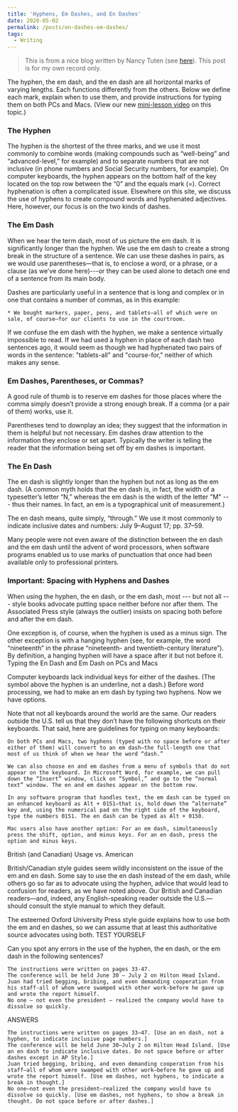 ```yaml
---
title: 'Hyphens, Em Dashes, and En Dashes'
date: 2020-05-02
permalink: /posts/en-dashes-em-dashes/
tags:
  - Writing
---
```


> This is from a nice blog written by Nancy Tuten (see [here](https://getitwriteonline.com/articles/en-dashes-em-dashes/)). This post is for my own record only.

The hyphen, the em dash, and the en dash are all horizontal marks of varying lengths. Each functions differently from the others. Below we define each mark, explain when to use them, and provide instructions for typing them on both PCs and Macs. (View our new [mini-lesson video](https://www.youtube.com/watch?v=PSiOINsrnpI&feature=youtu.be) on this topic.)

### The Hyphen

The hyphen is the shortest of the three marks, and we use it most commonly to combine words (making compounds such as “well-being” and “advanced-level,” for example) and to separate numbers that are not inclusive (in phone numbers and Social Security numbers, for example). On computer keyboards, the hyphen appears on the bottom half of the key located on the top row between the “0” and the equals mark (=). Correct hyphenation is often a complicated issue. Elsewhere on this site, we discuss the use of hyphens to create compound words and hyphenated adjectives. Here, however, our focus is on the two kinds of dashes.

### The Em Dash

When we hear the term dash, most of us picture the em dash. It is significantly longer than the hyphen. We use the em dash to create a strong break in the structure of a sentence. We can use these dashes in pairs, as we would use parentheses—that is, to enclose a word, or a phrase, or a clause (as we’ve done here)---or they can be used alone to detach one end of a sentence from its main body.

Dashes are particularly useful in a sentence that is long and complex or in one that contains a number of commas, as in this example:

    * We bought markers, paper, pens, and tablets—all of which were on sale, of course—for our clients to use in the courtroom.

If we confuse the em dash with the hyphen, we make a sentence virtually impossible to read. If we had used a hyphen in place of each dash two sentences ago, it would seem as though we had hyphenated two pairs of words in the sentence: "tablets-all" and "course-for," neither of which makes any sense.

### Em Dashes, Parentheses, or Commas?

A good rule of thumb is to reserve em dashes for those places where the comma simply doesn’t provide a strong enough break. If a comma (or a pair of them) works, use it.

Parentheses tend to downplay an idea; they suggest that the information in them is helpful but not necessary. Em dashes draw attention to the information they enclose or set apart. Typically the writer is telling the reader that the information being set off by em dashes is important.

### The En Dash

The en dash is slightly longer than the hyphen but not as long as the em dash. (A common myth holds that the en dash is, in fact, the width of a typesetter’s letter “N,” whereas the em dash is the width of the letter "M" --- thus their names. In fact, an em is a typographical unit of measurement.)

The en dash means, quite simply, “through.” We use it most commonly to indicate inclusive dates and numbers: July 9–August 17; pp. 37–59.

Many people were not even aware of the distinction between the en dash and the em dash until the advent of word processors, when software programs enabled us to use marks of punctuation that once had been available only to professional printers.

### Important: Spacing with Hyphens and Dashes

When using the hyphen, the en dash, or the em dash, most --- but not all --- style books advocate putting space neither before nor after them. The Associated Press style (always the outlier) insists on spacing both before and after the em dash.

One exception is, of course, when the hyphen is used as a minus sign. The other exception is with a hanging hyphen (see, for example, the word “nineteenth” in the phrase “nineteenth- and twentieth-century literature”). By definition, a hanging hyphen will have a space after it but not before it.
Typing the En Dash and Em Dash on PCs and Macs

Computer keyboards lack individual keys for either of the dashes. (The symbol above the hyphen is an underline, not a dash.) Before word processing, we had to make an em dash by typing two hyphens. Now we have options.

Note that not all keyboards around the world are the same. Our readers outside the U.S. tell us that they don’t have the following shortcuts on their keyboards.  That said, here are guidelines for typing on many keyboards:

    On both PCs and Macs, two hyphens (typed with no space before or after either of them) will convert to an em dash—the full-length one that most of us think of when we hear the word “dash.”

    We can also choose en and em dashes from a menu of symbols that do not appear on the keyboard. In Microsoft Word, for example, we can pull down the “Insert” window, click on “Symbol,” and go to the “normal text” window. The en and em dashes appear on the bottom row.

    In any software program that handles text, the em dash can be typed on an enhanced keyboard as Alt + 0151—that is, hold down the “alternate” key and, using the numerical pad on the right side of the keyboard, type the numbers 0151. The en dash can be typed as Alt + 0150.

    Mac users also have another option: For an em dash, simultaneously press the shift, option, and minus keys. For an en dash, press the option and minus keys.

British (and Canadian) Usage vs. American

British/Canadian style guides seem wildly inconsistent on the issue of the em and en dash. Some say to use the en dash instead of the em dash, while others go so far as to advocate using the hyphen, advice that would lead to confusion for readers, as we have noted above. Our British and Canadian readers—and, indeed, any English-speaking reader outside the U.S.—should consult the style manual to which they default.

The esteemed Oxford University Press style guide explains how to use both the em and en dashes, so we can assume that at least this authoritative source advocates using both.
TEST YOURSELF

Can you spot any errors in the use of the hyphen, the en dash, or the em dash in the following sentences?

    The instructions were written on pages 33-47.
    The conference will be held June 30 – July 2 on Hilton Head Island.
    Juan had tried begging, bribing, and even demanding cooperation from his staff-all of whom were swamped with other work-before he gave up and wrote the report himself.
    No one – not even the president – realized the company would have to dissolve so quickly.

ANSWERS

    The instructions were written on pages 33–47. [Use an en dash, not a hyphen, to indicate inclusive page numbers.]
    The conference will be held June 30–July 2 on Hilton Head Island. [Use an en dash to indicate inclusive dates. Do not space before or after dashes except in AP Style.]
    Juan tried begging, bribing, and even demanding cooperation from his staff—all of whom were swamped with other work—before he gave up and wrote the report himself. [Use em dashes, not hyphens, to indicate a break in thought.]
    No one—not even the president—realized the company would have to dissolve so quickly. [Use em dashes, not hyphens, to show a break in thought. Do not space before or after dashes.]
